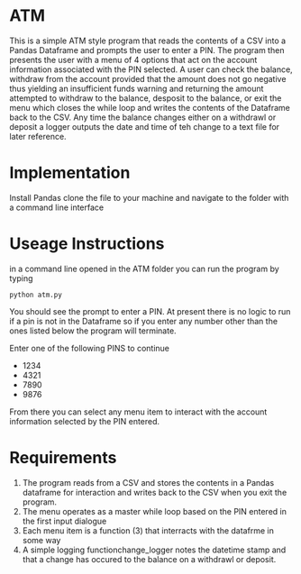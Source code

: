 # ATM

This is a simple ATM style program that reads the contents of a CSV into a Pandas Dataframe and prompts the user to enter a PIN.  The program then presents the user with a menu of 4 options that act on the account information associated with the PIN selected.  A user can check the balance, withdraw from the account provided that the amount does not go negative thus yielding an insufficient funds warning and returning the amount attempted to withdraw to the balance, desposit to the balance, or exit the menu which closes the while loop and writes the contents of the Dataframe back to the CSV.  Any time the balance changes either on a withdrawl or deposit a logger outputs the date and time of teh change to a text file for later reference.  

# Implementation

Install Pandas
clone the file to your machine and navigate to the folder with a command line interface

# Useage Instructions

in a command line opened in the ATM folder you can run the program by typing 
```
python atm.py
```

You should see the prompt to enter a PIN.  At present there is no logic to run if a pin is not in the Dataframe so if you enter any number other than the ones listed below the program will terminate.

Enter one of the following PINS to continue
- 1234
- 4321
- 7890
- 9876

From there you can select any menu item to interact with the account information selected by the PIN entered.  

# Requirements

1. The program reads from a CSV and stores the contents in a Pandas dataframe for interaction and writes back to the CSV when you exit the program.
2. The menu operates as a master while loop based on the PIN entered in the first input dialogue
3. Each menu item is a function (3) that interracts with the datafrme in some way
4. A simple logging functionchange_logger notes the datetime stamp and that a change has occured to the balance on a withdrawl or deposit.